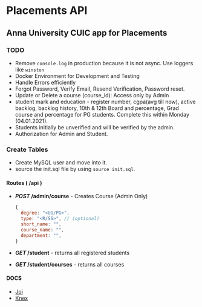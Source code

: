 # Placements API

## Anna University CUIC app for Placements

### TODO

- Remove `console.log` in production because it is not async. Use loggers like `winston`
- Docker Environment for Development and Testing
- Handle Errors efficiently
- Forgot Password, Verify Email, Resend Verification, Password reset.
- Update or Delete a course (course_id): Access only by Admin
- student mark and education - register number, cgpa(avg till now), active backlog, backlog history, 10th & 12th Board and percentage, Grad course and percentage for PG students. Complete this within Monday (04.01.2021).
- Students initially be unverified and will be verified by the admin.
- Authorization for Admin and Student.

### Create Tables

- Create MySQL user and move into it.
- source the init.sql file by using `source init.sql`.

#### Routes ( /api )

- **_POST_ /admin/course** - Creates Course (Admin Only)
  
  ```js
  {
    degree: "<UG/PG>",
    type: "<R/SS>", // (optional)
    short_name: "",
    course_name: "",
    department: "",
  }
  ```

- **_GET_ /student** - returns all registered students
- **_GET_ /student/courses** - returns all courses

#### DOCS

- [Joi](https://joi.dev/api/?v=17.3.0)
- [Knex](http://knexjs.org/)
